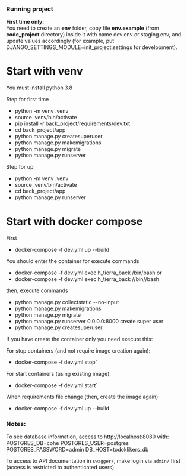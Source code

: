 ### Running project

**First time only:**  
You need to create an **env** folder, copy file **env.example** (from **code_project** directory) inside it with name dev.env or staging.env, and update values accordingly (for example, put DJANGO_SETTINGS_MODULE=init_project.settings for development).

# Start with venv

You must install python 3.8

Step for first time

- python -m venv .venv
- source .venv/bin/activate
- pip install -r back_project/requirements/dev.txt
- cd back_project/app
- python manage.py createsuperuser
- python manage.py makemigrations
- python manage.py migrate
- python manage.py runserver

Step for up
- python -m venv .venv
- source .venv/bin/activate
- cd back_project/app
- python manage.py runserver

# Start with docker compose

First

- docker-compose -f dev.yml up --build

You should enter the container for execute commands

- docker-compose -f dev.yml exec h_tierra_back /bin/bash
or
- docker-compose -f dev.yml exec h_tierra_back //bin//bash

then, execute commands  
- python manage.py collectstatic --no-input
- python manage.py makemigrations
- python manage.py migrate
- python manage.py runserver 0.0.0.0:8000
create super user
- python manage.py createsuperuser

If you have create the container only you need execute this:

For stop containers (and not require image creation again):  
- docker-compose -f dev.yml stop`

For start containers (using existing image):  
- docker-compose -f dev.yml start`


When requirements file change (then, create the image again):
- docker-compose -f dev.yml up --build

### Notes:

To see database information, access to http://localhost:8080 with:
POSTGRES_DB=cohe
POSTGRES_USER=postgres
POSTGRES_PASSWORD=admin
DB_HOST=todoklikers_db

To access to API documentation in `swagger/`, make login via `admin/` first (access is restricted to authenticated users)
